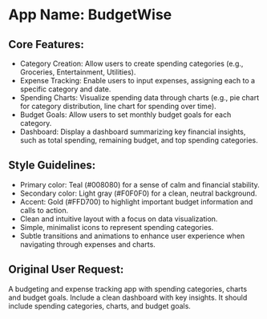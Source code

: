# **App Name**: BudgetWise

## Core Features:

- Category Creation: Allow users to create spending categories (e.g., Groceries, Entertainment, Utilities).
- Expense Tracking: Enable users to input expenses, assigning each to a specific category and date.
- Spending Charts: Visualize spending data through charts (e.g., pie chart for category distribution, line chart for spending over time).
- Budget Goals: Allow users to set monthly budget goals for each category.
- Dashboard: Display a dashboard summarizing key financial insights, such as total spending, remaining budget, and top spending categories.

## Style Guidelines:

- Primary color: Teal (#008080) for a sense of calm and financial stability.
- Secondary color: Light gray (#F0F0F0) for a clean, neutral background.
- Accent: Gold (#FFD700) to highlight important budget information and calls to action.
- Clean and intuitive layout with a focus on data visualization.
- Simple, minimalist icons to represent spending categories.
- Subtle transitions and animations to enhance user experience when navigating through expenses and charts.

## Original User Request:
A budgeting and expense tracking app with spending categories, charts and budget goals. Include a clean dashboard with key insights. It should include spending categories, charts, and budget goals.
  
